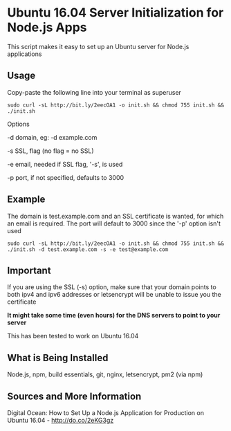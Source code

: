 # Ubuntu 16.04 Server Initialization for Node.js Apps
This script makes it easy to set up an Ubuntu server for Node.js applications

## Usage
Copy-paste the following line into your terminal as superuser

```
sudo curl -sL http://bit.ly/2eecOA1 -o init.sh && chmod 755 init.sh && ./init.sh
```

Options

-d domain, eg: -d example.com

-s SSL, flag (no flag = no SSL)

-e email, needed if SSL flag, '-s', is used

-p port, if not specified, defaults to 3000


## Example 
The domain is test.example.com and an SSL certificate is wanted, for which an email is required. The port will default to 3000 since the '-p' option isn't used
```
sudo curl -sL http://bit.ly/2eecOA1 -o init.sh && chmod 755 init.sh && ./init.sh -d test.example.com -s -e test@example.com
```

## Important
If you are using the SSL (-s) option, make sure that your domain points to both ipv4 and ipv6 addresses or letsencrypt will be unable to issue you the certificate

**It might take some time (even hours) for the DNS servers to point to your server**

This has been tested to work on Ubuntu 16.04


## What is Being Installed
Node.js, npm, build essentials, git, nginx, letsencrypt, pm2 (via npm)


## Sources and More Information
Digital Ocean: How to Set Up a Node.js Application for Production on Ubuntu 16.04 - http://do.co/2eKG3gz
